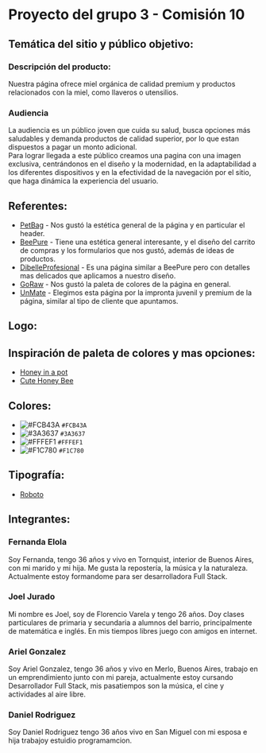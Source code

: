 # Proyecto del grupo 3 - Comisión 10

## Temática del sitio y público objetivo:

### Descripción del producto:
Nuestra página ofrece miel orgánica de calidad premium y productos relacionados con la miel, como llaveros o utensilios.

### Audiencia
La audiencia es un público joven que cuida su salud, busca opciones más saludables y demanda productos de calidad superior, por lo que estan dispuestos a pagar un monto adicional.  
Para lograr llegada a este público creamos una pagina con una imagen exclusiva, centrándonos en el diseño y la modernidad, en la adaptabilidad a los diferentes dispositivos y en la efectividad de la navegación por el sitio, que haga dinámica la experiencia del usuario.

## Referentes:
- [PetBag](https://www.petbag.com.ar/) - Nos gustó la estética general de la página y en particular el header.
-  [BeePure](https://tienda.beepure.com.ar/) - Tiene una estética general interesante, y el diseño del carrito de compras y los formularios que nos gustó, además de ideas de productos.
-  [DibelleProfesional](https://www.dibelleprofesional.com.ar/) - Es una página similar a BeePure pero con detalles mas delicados que aplicamos a nuestro diseño.
- [GoRaw](https://www.gorawhoney.com/) - Nos gustó la paleta de colores de la página en general.
- [UnMate](https://un-mate.com.ar/) - Elegimos esta página por la impronta juvenil y premium de la página, similar al tipo de cliente que apuntamos.

## Logo:


## Inspiración de paleta de colores y mas opciones:
- [Honey in a pot](https://www.schemecolor.com/honey-in-a-pot.php)
- [Cute Honey Bee](https://www.schemecolor.com/cute-honey-bee-color-scheme)

## Colores:
- ![#FCB43A](https://via.placeholder.com/15/FCB43A/000000?text=+) `#FCB43A`
- ![#3A3637](https://via.placeholder.com/15/3A3637/000000?text=+) `#3A3637`
- ![#FFFEF1](https://via.placeholder.com/15/FFFEF1/000000?text=+) `#FFFEF1`
- ![#F1C780](https://via.placeholder.com/15/F1C780/000000?text=+) `#F1C780`

## Tipografía:
- [Roboto](https://fonts.google.com/specimen/Roboto)

## Integrantes:

### Fernanda Elola
Soy Fernanda, tengo 36 años y vivo en Tornquist, interior de Buenos Aires, con mi marido y mi hija. Me gusta la repostería, la música y la naturaleza. Actualmente estoy formandome para ser desarrolladora Full Stack.

### Joel Jurado
Mi nombre es Joel, soy de Florencio Varela y tengo 26 años. Doy clases particulares de primaria y secundaria a alumnos del barrio, principalmente de matemática e inglés. En mis tiempos libres juego con amigos en internet.

### Ariel Gonzalez
Soy Ariel Gonzalez, tengo 36 años y vivo en Merlo, Buenos Aires, trabajo en un emprendimiento junto con mi pareja, actualmente estoy cursando Desarrollador Full Stack, mis pasatiempos son la música, el cine y actividades al aire libre.

### Daniel Rodriguez
Soy Daniel Rodriguez tengo 36 años vivo en San Miguel con mi esposa e hija trabajoy estuidio programamcion.





